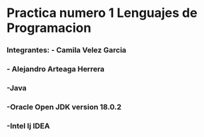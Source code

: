 # Practica numero 1 Lenguajes de Programacion

 ### Integrantes: - Camila Velez Garcia
 ###              - Alejandro Arteaga Herrera
 ### -Java 
 ### -Oracle Open JDK version 18.0.2
 ### -Intel Ij IDEA
